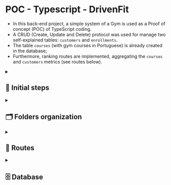 <h1> POC - Typescript - DrivenFit </h1>
<ul> 
    <li> In this back-end project, a simple system of a Gym is used as a Proof of concept (POC) of TypeScript coding.</li>
    <li>A CRUD (Create, Update and Delete) protocol was used for manage two self-explained tables: <code>customers</code> and <code>enrollments</code>.</li>
    <li>The table <code>courses</code> (with gym courses in Portuguese) is already created in the database;</li>
    <li>Furthermore, ranking routes are implemented, aggregating the <code>courses</code> and <code>customers</code> metrics (see routes below).</li>
</ul>

<details>
<summary>
<h2>👣 Initial steps</h2>
</summary>
<ul>

<h3> Install all dependencies </h3>

```bash
npm i 
```
<h3> Create the <code>.env</code> file following the <code>.env.example</code> file in the root folder </h3>
<li>Example of <code>.env</code> file:</li>

```
PORT=4000

DATABASE_URL=postgresql://postgres:12345@localhost:5432/driven_fit?schema=public
```



<h3> Run the server API locally </h3>

```bash
npm run dev
```

<h3> Build the application (for deploy)</h3>

```bash
npm run build
```

<h3> Start the application (for deploy)</h3>

```bash
npm run start
```

<p> ⚠️ You'll also need to download the database structure (see database section below) </p>
</ul>
</details>

<details>

<summary>
<h2>🗂 Folders organization </h2>
</summary>
<ul>

```
├── README.md
├── package-lock.json
├── package.json
├── 📁 src
│   ├── 📁 controllers
│   │   ├── courses.controllers.ts
│   │   ├── customers.controllers.ts
│   │   └── enrollments.controllers.ts
│   ├── 📁 database
│   │   ├── connectionDB.ts
│   │   └── dbdiagram.png
│   ├── index.ts
│   ├── 📁 middlewares
│   │   ├── courses.middlewares.ts
│   │   ├── customers.middleware.ts
│   │   └── schemas.validation.ts
│   ├── 📁 protocols
│   │   ├── courses-rank.ts
│   │   ├── customer.ts
│   │   ├── customers-rank.ts
│   │   └── enrollment.ts
│   ├── 📁 repositories
│   │   ├── courses.repository.ts
│   │   ├── customers.repository.ts
│   │   └── enrollments.repository.ts
│   ├── 📁 routes
│   │   ├── courses.routes.ts
│   │   ├── customers.routes.ts
│   │   ├── enrollments.routes.ts
│   │   └── index.ts
│   ├── 📁 schemas
│   │   ├── customer.schema.ts
│   │   ├── enrollment.schema.ts
│   │   └── top-query.schema.ts
│   └── 📁 services
└── tsconfig.json
```
</ul>
</details>

<details>
    <summary> <h2>🧭 Routes </h2></summary>
<ul>

<details><summary><h3> Customers routes </h3></summary>

**<h4> 👉🏻 Registering a customer </h4>**
<ul>
<li><span style="color: green">POST</span> <code>/register</code></li>
<li>Send customer via body as follow</li>

```JSON
{
    "name": "Customer Name",
    "email": "test@test.com",
    "cpf": "12345678910"
}
```

<li> If succeed, receive an answer in the format:</li>

```JSON
{
    "message": "Customer Name was registered!"
}
```

</ul>
</details></li>

<details><summary><h3> Enrolments routes </h3></summary>

**<h4> 👉🏻 Enrolling a customer in a course</h4>**
<ul>
<li><span style="color: green">POST</span> <code>/enroll</code></li>
<li>Send a body containing the following infos</li>


```JSON
{
    "customer_id": "1",
    "course_id": "2"
}
```

<li>If succeed, receive an answer in the format:</li>

```JSON
{
    "message": "Success: Customer_X was enrolled into Course_X!"
}
```


</ul>

**<h4> 👉🏻 Unenrolling a customer from a course </h4>**
<ul>
<li><span style="color: red">DELETE</span> <code> /enroll</code></li>
<li>Send a body containing the following infos</li>


```JSON
{
    "customer_id": "1",
    "course_id": "2"
}
```

<li>If succeed, receive an answer in the format:</li>

```JSON
{
    "message": "Success: Customer_X was unenrolled from Course_X!"
}
```

</ul>


**<h4> 👉🏻 Rank of customers with higher number of enrolements</h4>**
<ul>
<li><span style="color: blue">GET</span> <code>/rank/customers</code></li>
<li>Optional a query <code>top</code> with a number, as the example below:</li>

```
/rank/customers?top=3
```
<li>Response in the format:</li>

```JSON
[
  {
    "customer": "Érick",
    "courses": "5"
  },
  {
    "customer": "Brun0",
    "courses": "4"
  },
  {
    "customer": "Jader",
    "courses": "3"
  }
]
```

</ul>


</details>

<details><summary><h3> Courses routes </h3></summary>


**<h4> 👉🏻 Rank of courses with higher number of enrollments</h4>**
<ul>
<li><span style="color: blue">GET</span> <code>/rank/courses</code> </li>
<li>Optional a query <code>top</code> with a number, as the example below:</li>

```
/rank/courses?top=3
```
<li>Response in the format:</li>

```JSON
[
  {
    "course": "LPO",
    "customers": "7"
  },
  {
    "course": "Dança",
    "customers": "5"
  },
  {
    "course": "Zumba",
    "customers": "3"
  }
]
```
</ul>


**<h4> 👉🏻 Courses that a customer is enrolled in</h4>**
<ul>
<li><span style="color: blue">GET</span> <code>/courses/:customer_id</code></li>
<li><code>customer_id</code> is a number and required, as the example below:</li>

```
/courses/2
```
<li>Response in the format of an array, as shown below:</li>

```JSON
[
  "Spining",
  "Funcional",
  "Dança",
  "LPO",
  "Hidroginástica"
]
```
</ul>

</ul>
</details>

<details>
    <summary><h2>🗄️ Database</h2></summary>
<ul>

<h3>Database structure</h3>
<ul>
<img src="https://github.com/erickssguerra/poc-typescript/blob/main/src/database/dbdiagram.png" alt="database diagram">
</ul>
<h3>Database dump</h3>
<ul>
<li> <a href="https://github.com/erickssguerra/poc-typescript/blob/main/src/database/dump.sql">Dump file</a> </li>
</ul>
</ul>
</details>
